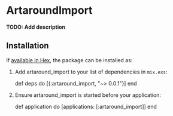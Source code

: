 # ArtaroundImport

**TODO: Add description**

## Installation

If [available in Hex](https://hex.pm/docs/publish), the package can be installed as:

  1. Add artaround_import to your list of dependencies in `mix.exs`:

        def deps do
          [{:artaround_import, "~> 0.0.1"}]
        end

  2. Ensure artaround_import is started before your application:

        def application do
          [applications: [:artaround_import]]
        end

